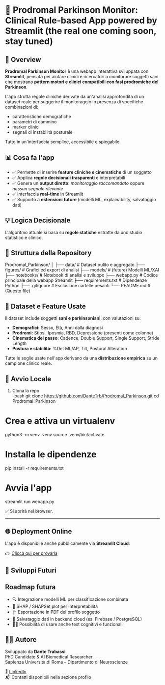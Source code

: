 # 🧠 Prodromal Parkinson Monitor: Clinical Rule-based App powered by Streamlit (the real one coming soon, stay tuned)

## 🧾 Overview

**Prodromal Parkinson Monitor** è una webapp interattiva sviluppata con **Streamlit**, pensata per aiutare clinici e ricercatori a monitorare soggetti sani che mostrano **pattern motori e clinici compatibili con fasi prodromiche del Parkinson**.

L'app sfrutta regole cliniche derivate da un'analisi approfondita di un dataset reale per suggerire il monitoraggio in presenza di specifiche combinazioni di:
- caratteristiche demografiche
- parametri di cammino
- marker clinici
- segnali di instabilità posturale

Tutto in un'interfaccia semplice, accessibile e spiegabile.

## 📊 Cosa fa l'app

- ✅ Permette di inserire **feature cliniche e cinematiche** di un soggetto
- ✅ Applica **regole decisionali trasparenti** e interpretabili
- ✅ Genera un **output diretto**: *monitoraggio raccomandato* oppure *nessun segnale rilevante*
- ✅ Interfaccia **real-time** in Streamlit
- ✅ Supporto a **estensioni future** (modelli ML, explainability, salvataggio dati)

## 💡 Logica Decisionale

L'algoritmo attuale si basa su **regole statiche** estratte da uno studio statistico e clinico.

## 📂 Struttura della Repository

Prodromal_Parkinson/
│
├── data/ # Dataset pulito e aggregato
├── figures/ # Grafici ed export di analisi
├── models/ # (future) Modelli ML/XAI
├── notebooks/ # Notebook di analisi e sviluppo
├── webapp.py # Codice principale della webapp Streamlit
├── requirements.txt # Dipendenze Python
├── .gitignore # Esclusione cartelle pesanti
└── README.md # (Questo file)

## 🧠 Dataset e Feature Usate

Il dataset include soggetti **sani e parkinsoniani**, con valutazioni su:

- **Demografici:** Sesso, Età, Anni dalla diagnosi
- **Prodromi:** Stipsi, Iposmia, RBD, Depressione (presenti come colonne)
- **Cinematica del passo:** Cadence, Double Support, Single Support, Stride Length
- **Postura e stabilità:** %Det ML/AP, Tilt, Postural Alteration

Tutte le soglie usate nell'app derivano da una **distribuzione empirica** su un campione clinico reale.

## 🚀 Avvio Locale

1. Clona la repo  
-bash
git clone https://github.com/DanteTrb/Prodromal_Parkinson.git
cd Prodromal_Parkinson

# Crea e attiva un virtualenv
python3 -m venv .venv
source .venv/bin/activate

# Installa le dipendenze
pip install -r requirements.txt
# Avvia l'app
streamlit run webapp.py

✅ Si aprirà nel browser.

---

## 🌐 Deployment Online

L'app è disponibile anche pubblicamente via **Streamlit Cloud**:

👉 [Clicca qui per provarla](https://appromalparkinson-rnf9afzmjxeh8huhotlsze.streamlit.app/)  

## 🔮 Sviluppi Futuri

##  Roadmap futura

- 🔍 Integrazione modelli ML per classificazione combinata
- 🧠 SHAP / SHAPSet plot per interpretabilità
- 🩺 Esportazione in PDF del profilo soggetto
- 💾 Salvataggio dati in backend cloud (es. Firebase / PostgreSQL)
- 👨‍⚕️ Possibilità di usare anche test cognitivi e funzionali

## 👨‍🔬 Autore

Sviluppato da **Dante Trabassi**  
PhD Candidate & AI Biomedical Researcher  
Sapienza Università di Roma – Dipartimento di Neuroscienze  

🔗 [LinkedIn](https://www.linkedin.com/in/dantetrabassi)  
📬 Contatti disponibili nella sezione profilo
